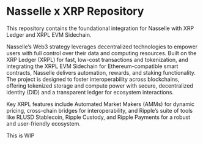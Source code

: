 # Nasselle x XRP Repository

This repository contains the foundational integration for Nasselle with XRP Ledger and XRPL EVM Sidechain.

Nasselle’s Web3 strategy leverages decentralized technologies to empower users with full control over their data and computing resources. Built on the XRP Ledger (XRPL) for fast, low-cost transactions and tokenization, and integrating the XRPL EVM Sidechain for Ethereum-compatible smart contracts, Nasselle delivers automation, rewards, and staking functionality. The project is designed to foster interoperability across blockchains, offering tokenized storage and compute power with secure, decentralized identity (DID) and a transparent ledger for ecosystem interactions.

Key XRPL features include Automated Market Makers (AMMs) for dynamic pricing, cross-chain bridges for interoperability, and Ripple’s suite of tools like RLUSD Stablecoin, Ripple Custody, and Ripple Payments for a robust and user-friendly ecosystem.

This is WIP